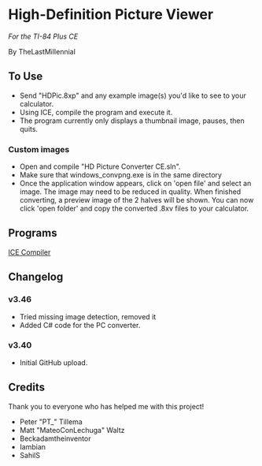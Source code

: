 # High-Definition Picture Viewer
*For the TI-84 Plus CE*

By TheLastMillennial


## To Use
- Send "HDPic.8xp" and any example image(s) you'd like to see to your calculator.
- Using ICE, compile the program and execute it. 
- The program currently only displays a thumbnail image, pauses, then quits.

### Custom images
- Open and compile "HD Picture Converter CE.sln". 
- Make sure that windows_convpng.exe is in the same directory
- Once the application window appears, click on 'open file' and select an image. The image may need to be reduced in quality. When finished converting, a preview image of the 2 halves will be shown. You can now click 'open folder' and copy the converted .8xv files to your calculator.

## Programs

[ICE Compiler](http://cemete.ch/DL1481)

## Changelog

### v3.46
- Tried missing image detection, removed it
- Added C# code for the PC converter.

### v3.40
- Initial GitHub upload.

## Credits
Thank you to everyone who has helped me with this project! 

- Peter "PT_" Tillema
- Matt "MateoConLechuga" Waltz
- Beckadamtheinventor
- Iambian
- SahilS
